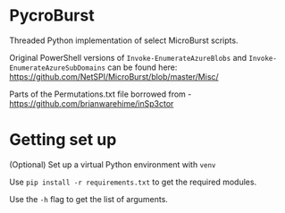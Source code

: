 # PycroBurst
Threaded Python implementation of select MicroBurst scripts.

Original PowerShell versions of `Invoke-EnumerateAzureBlobs` and `Invoke-EnumerateAzureSubDomains` can be found here: https://github.com/NetSPI/MicroBurst/blob/master/Misc/

Parts of the Permutations.txt file borrowed from - https://github.com/brianwarehime/inSp3ctor



# Getting set up
(Optional) Set up a virtual Python environment with `venv`

Use `pip install -r requirements.txt` to get the required modules.

Use the `-h` flag to get the list of arguments.
